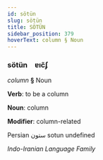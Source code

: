 ```yaml
---
id: sötün
slug: sötün
title: SÖTÜN
sidebar_position: 379
hoverText: column § Noun
---
```


### sötün&emsp;<span kind="abugida">ɐıc̃ʄ</span>

*column* **§** Noun

**Verb**: to be a column

**Noun**: column

**Modifier**: column-related

Persian ستون sotun undefined

*Indo-Iranian Language Family*